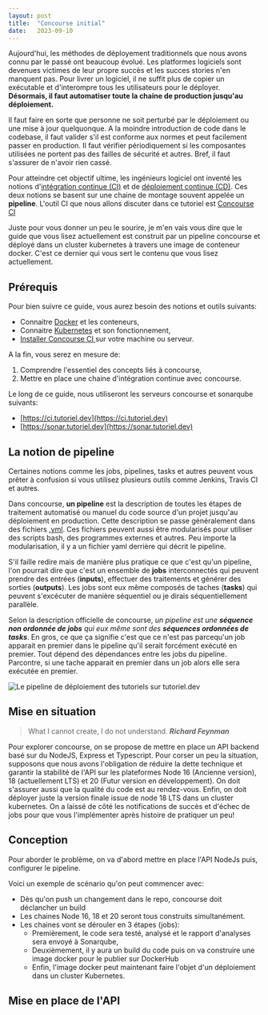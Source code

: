 ```yaml
---
layout: post
title:  "Concourse initial"
date:   2023-09-10
---
```

<p class="intro"><span class="dropcap">A</span>ujourd'hui, les méthodes de déployement traditionnels que nous avons connu par le passé ont beaucoup évolué. 
Les platformes logiciels sont devenues victimes de leur propre succès et les succes stories n'en manquent pas. 
Pour livrer un logiciel, il ne suffit plus de copier un exécutable et d'interompre tous les utilisateurs pour le déployer. <strong>Désormais, il faut automatiser toute la chaine de production jusqu'au déploiement.</strong>
</p>

Il faut faire en sorte que personne ne soit perturbé par le déploiement ou une mise à jour quelquonque. A la moindre introduction de code dans le codebase, il faut valider s'il est conforme aux normes et peut
facilement passer en production. Il faut vérifier périodiquement si les composantes utilisées ne portent pas des failles de sécurité et autres.
Bref, il faut s'assurer de n'avoir rien cassé.

Pour atteindre cet objectif ultime, les ingénieurs logiciel ont inventé les notions d'[intégration continue (CI)](https://aws.amazon.com/fr/devops/continuous-integration) et de [déploiement continue (CD)](https://www.ibm.com/ca-fr/topics/continuous-deployment).
Ces deux notions se basent sur une chaine de montage souvent appelée un **pipeline**. L'outil CI que nous allons discuter dans ce tutoriel est 
[Concourse  CI](https://concourse-ci.org/)

Juste pour vous donner un peu le sourire, je m'en vais vous dire que le guide que vous lisez actuellement est 
construit par un pipeline concourse et déployé dans un cluster kubernetes à travers une image de conteneur docker. C'est ce dernier qui vous sert le contenu que 
vous lisez actuellement.

## Prérequis
Pour bien suivre ce guide, vous aurez besoin des notions et outils suivants:
* Connaitre [Docker](https://www.docker.com/) et les conteneurs,
* Connaitre [Kubernetes](https://kubernetes.io/) et son fonctionnement,
* [Installer Concourse CI ](https://concourse-ci.org/quick-start.html)sur votre machine ou serveur.

A la fin, vous serez en mesure de:
1. Comprendre l'essentiel des concepts liés à concourse,
2. Mettre en place une chaine d'intégration continue avec concourse.

Le long de ce guide, nous utiliseront les serveurs concourse et sonarqube suivants:
* [https://ci.tutoriel.dev](https://ci.tutoriel.dev)
* [https://sonar.tutoriel.dev](https://sonar.tutoriel.dev)

## La notion de pipeline
Certaines notions comme les jobs, pipelines, tasks et autres peuvent vous 
prêter à confusion si vous utilisez plusieurs outils comme Jenkins, Travis CI et autres.

Dans concourse, **un pipeline** est la description de toutes les étapes de traitement automatisé ou manuel
du code source d'un projet jusqu'au déploiement en production. Cette description se passe généralement 
dans des fichiers [.yml](https://www.redhat.com/fr/topics/automation/what-is-yaml). Ces fichiers peuvent aussi 
être modularisés pour utiliser des scripts bash, des programmes externes et autres. Peu importe
la modularisation, il y a un fichier yaml derrière qui décrit le pipeline.

S'il faille redire mais de manière plus pratique ce que c'est qu'un pipeline,
l'on pourrait dire que c'est un ensemble de **jobs** interconnectés qui peuvent
prendre des entrées (**inputs**), effectuer des traitements et générer des
sorties (**outputs**). Les jobs sont eux même composés de taches (**tasks**) qui 
peuvent s'excécuter de manière séquentiel ou je dirais séquentiellement parallèle. 

Selon la description officielle de concourse, _un pipeline est une **séquence non ordonnée de jobs**
qui eux même sont des **séquences ordonnées de tasks**_. En gros, ce que ça signifie c'est 
que ce n'est pas parcequ'un job apparait en premier dans le pipeline qu'il serait forcément exécuté en premier. 
Tout dépend des dépendances entre les jobs du pipeline.
Parcontre, si une tache apparait en premier dans un job alors elle sera exécutée en premier.

![Le pipeline de déploiement des tutoriels sur tutoriel.dev](/assets/posts/concourse-initial/exemple-pipeline.gif)

## Mise en situation
<blockquote>What I cannot create, I do not understand. <strong><i>Richard Feynman</i></strong></blockquote>

Pour explorer concourse, on se propose de mettre en place un API backend
basé sur du NodeJS, Express et Typescript. Pour corser un peu la situation,
supposons que nous avons l'obligation de réduire la dette technique et garantir 
la stabilité de l'API sur les plateformes Node 16 (Ancienne version), 18 (actuellement LTS) et 20 (Futur version en développement). 
On doit s'assurer aussi que la qualité du code est au rendez-vous.
Enfin, on doit déployer juste la version finale issue de node 18 LTS dans un cluster kubernetes.
On a laissé de côté les notifications de succès et d'échec de jobs pour que vous l'implémenter 
après histoire de pratiquer un peu!


## Conception

Pour aborder le problème, on va d'abord mettre en place l'API NodeJs puis, 
configurer le pipeline. 

Voici un exemple de scénario qu'on peut commencer avec:
* Dès qu'on push un changement dans le repo, concourse doit déclancher un build
* Les chaines Node 16, 18 et 20 seront tous construits simultanément.
* Les chaines vont se dérouler en 3 étapes (jobs):
  * Premièrement, le code sera testé, analysé et le rapport d'analyses sera envoyé à Sonarqube,
  * Deuxièmement, il y aura un build du code puis on va construire une image docker pour le publier sur DockerHub
  * Enfin, l'image docker peut maintenant faire l'objet d'un déploiement dans un cluster Kubernetes.


## Mise en place de l'API

